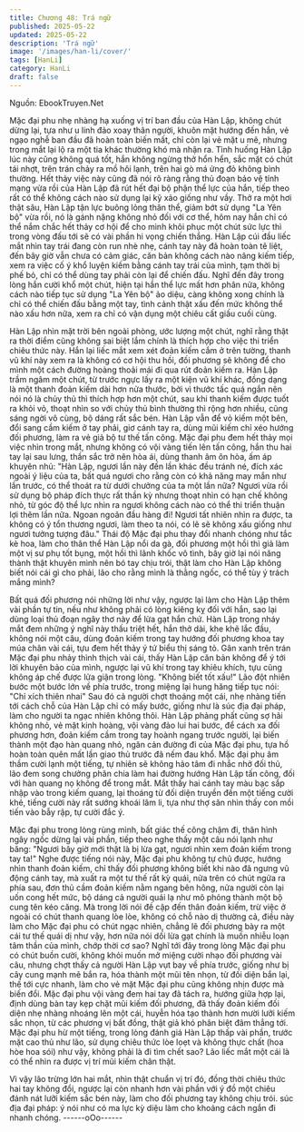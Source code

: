 ```yaml
---
title: Chương 48: Trá ngữ
published: 2025-05-22
updated: 2025-05-22
description: 'Trá ngữ'
image: '/images/han-li/cover/'
tags: [HanLi]
category: HanLi
draft: false
---
```


Nguồn: EbookTruyen.Net

Mặc đại phu nhẹ nhàng hạ xuống vị trí ban đầu của Hàn Lập,
không chút dừng lại, tựa như u linh đảo xoay thân người, khuôn
mặt hướng đến hắn, vẻ ngạo nghễ ban đầu đã hoàn toàn biến
mất, chỉ còn lại vẻ mặt u mê, nhưng trong mắt lại lộ ra một tia
khác thường khó mà nhận ra.
Tình huống Hàn Lập lúc này cũng không quá tốt, hắn không
ngừng thở hổn hển, sắc mặt có chút tái nhợt, trên trán chảy ra mồ
hôi lạnh, trên hai gò má ửng đỏ không bình thường.
Hết thảy việc này cũng đã nói rõ ràng rằng thủ đoạn bảo vệ tính
mạng vừa rồi của Hàn Lập đã rút hết đại bộ phận thể lực của hắn,
tiếp theo rất có thể không cách nào sử dụng lại kỹ xảo giống như
vầy.
Thở ra một hơi thật sâu, Hàn Lập tận lực buông lỏng thân thể,
giảm bớt sử dụng "La Yên bộ" vừa rồi, nó là gánh nặng không
nhỏ đối với cơ thể, hôm nay hắn chỉ có thể nắm chắc hết thảy cơ
hội để cho mình khôi phục một chút sức lực thì trong vòng đấu tới
sẽ có vài phần hi vọng chiến thắng.
Hàn Lập cúi đầu liếc mắt nhìn tay trái đang còn run nhè nhẹ, cánh
tay này đã hoàn toàn tê liệt, đến bây giờ vẫn chưa có cảm giác,
căn bản không cách nào nâng kiếm tiếp, xem ra việc cố ý khổ
luyện kiếm bằng cánh tay trái của mình, tạm thời bị phế bỏ, chỉ có
thể dùng tay phải còn lại để chiến đấu.
Nghĩ đến đây trong lòng hắn cười khổ một chút, hiện tại hắn thể
lực mất hơn phân nửa, không cách nào tiếp tục sử dụng "La Yên
bộ" ảo diệu, càng không xong chính là chỉ có thể chiến đấu bằng
một tay, tình cảnh thật xấu đến mức không thể nào xấu hơn nữa,
xem ra chỉ có vận dụng một chiêu cất giấu cuối cùng.

Hàn Lập nhìn mặt trời bên ngoài phòng, ước lượng một chút, nghĩ
rằng thật ra thời điểm cũng không sai biệt lắm chính là thích hợp
cho việc thi triển chiêu thức này.
Hắn lại liếc mắt xem xét đoản kiếm cắm ở trên tường, thanh vũ
khí này xem ra là không có cơ hội thu hồi, đối phương sẽ không
để cho mình một cách đường hoàng thoải mái đi qua rút đoản
kiếm ra.
Hàn Lập trầm ngâm một chút, từ trước ngực lấy ra một kiện vũ
khí khác, đồng dạng là một thanh đoản kiếm dài hơn nửa thước,
bởi vì thước tấc quá ngắn nên nói nó là chủy thủ thì thích hợp
hơn một chút, sau khi thanh kiếm được tuốt ra khỏi vỏ, thoạt nhìn
so với chủy thủ bình thường thì rộng hơn nhiều, cũng sáng ngời
vô cùng, bộ dáng rất sắc bén.
Hàn Lập vẫn để vỏ kiếm một bên, đổi sang cầm kiếm ở tay phải,
giơ cánh tay ra, dùng mũi kiếm chỉ xéo hướng đối phương, làm ra
vẻ giả bộ tư thế tấn công.
Mặc đại phu đem hết thảy mọi việc nhìn trong mắt, nhưng không
có vội vàng tiến lên tấn công, hắn thu hai tay lại sau lưng, thần
sắc trở nên hòa ái, dùng thanh âm ôn hòa, ấm áp khuyên nhủ:
"Hàn Lập, ngươi lần này đến lần khác đều tránh né, đích xác
ngoài ý liệu của ta, bất quá ngươi cho rằng còn có khả năng may
mắn như lần trước, có thể thoát ra từ dưới chưởng của ta một lần
nữa? Ngươi vừa rồi sử dụng bộ pháp đích thực rất thần kỳ nhưng
thoạt nhìn có hạn chế không nhỏ, từ góc độ thể lực nhìn ra ngươi
không cách nào có thể thi triển thuận lợi thêm lần nữa. Ngoan
ngoãn đầu hàng đi! Ngươi tất nhiên nhìn ra được, ta không có ý
tổn thương ngươi, làm theo ta nói, có lẽ sẽ không xấu giống như
ngươi tưởng tượng đâu."
Thái độ Mặc đại phu thay đổi nhanh chóng như tắc kè hoa, làm
cho thân thể Hàn Lập nổi da gà, đối phương một hồi thì giả làm
một vị sư phụ tốt bụng, một hồi thì lãnh khốc vô tình, bây giờ lại
nói năng thành thật khuyên mình nên bó tay chịu trói, thật làm cho
Hàn Lập không biết nói cái gì cho phải, lão cho rằng mình là
thằng ngốc, có thể tùy ý trách mắng mình?

Bất quá đối phương nói những lời như vậy, ngược lại làm cho
Hàn Lập thêm vài phần tự tin, nếu như không phải có lòng kiêng
kỵ đối với hắn, sao lại dùng loại thủ đoạn ngây thơ này để lừa gạt
hắn chứ.
Hàn Lập trong nháy mắt đem những ý nghĩ này thấu triệt hết, hắn
thở dài, khe khẽ lắc đầu, không nói một câu, dùng đoản kiếm
trong tay hướng đối phương khoa tay múa chân vài cái, tựu đem
hết thảy ý tứ biểu thị sáng tỏ.
Gân xanh trên trán Mặc đại phu nhảy thình thịch vài cái, thấy Hàn
Lập căn bản không để ý tới lời khuyên bảo của mình, ngược lại
vũ khí trong tay khiêu khích, tựu cũng không áp chế được lửa
giận trong lòng.
"Không biết tốt xấu!"
Lão đột nhiên bước một bước lớn về phía trước, trong miệng lại
hung hăng tiếp tục nói: "Chỉ xích thiên nhai"
Sau đó cả người chợt thoáng một cái, nhẹ nhàng tiến tới cách
chỗ của Hàn Lập chỉ có mấy bước, giống như là súc địa đại pháp,
làm cho người ta ngạc nhiên không thôi.
Hàn Lập phảng phất cũng sợ hãi không nhỏ, vẻ mặt kinh hoàng,
vội vàng đảo lui hai bước, để cách xa đối phương hơn, đoản kiếm
cầm trong tay hoành ngang trước người, lại biến thành một đạo
hàn quang nhỏ, ngăn cản đường đi của Mặc đại phu, tựa hồ hoàn
toàn quên mất lần giao thủ trước đã nếm đau khổ.
Mặc đại phu âm thầm cười lạnh một tiếng, tự nhiên sẽ không hảo
tâm đi nhắc nhở đối thủ, lão đem song chưởng phân chia làm hai
đường hướng Hàn Lập tấn công, đối với hàn quang nọ không để
trong mắt.
Mắt thấy hai cánh tay màu bạc sắp nhập vào trong kiếm quang,
lại thoáng từ đối diện truyền đến một tiếng cười khẻ, tiếng cười
này rất sướng khoái lâm li, tựa như thợ săn nhìn thấy con mồi
tiến vào bẫy rập, tự cười đắc ý.

Mặc đại phu trong lòng rùng mình, bất giác thế công chậm đi,
thân hình ngây ngốc dừng lại vài phần, tiếp theo nghe thấy một
câu nói lạnh như băng:
"Ngươi bây giờ mới thật là bị lừa gạt, ngươi nhìn xem đoản kiếm
trong tay ta!"
Nghe được tiếng nói này, Mặc đại phu không tự chủ được, hướng
nhìn thanh đoản kiếm, chỉ thấy đối phương không biết khi nào đã
ngưng vũ động cánh tay, mà xuất ra một tư thế rất kỳ quái, nửa
trên có chút ngửa ra phía sau, đơn thủ cầm đoản kiếm nằm
ngang bên hông, nửa người còn lại uốn cong hết mức, bộ dáng
cả người quái lạ như mô phỏng thành một bộ cung tên kéo căng.
Mà trong lời nói đề cập đến thân đoản kiếm, trừ việc ở ngoài có
chút thanh quang lòe lòe, không có chỗ nào dị thường cả, điều
này làm cho Mặc đại phu có chút ngạc nhiên, chẳng lẽ đối
phương bày ra một cái tư thế quái dị như vậy, hơn nữa nói dối lừa
gạt chính là muốn nhiễu loạn tâm thần của mình, chớp thời cơ
sao?
Nghĩ tới đây trong lòng Mặc đại phu có chút buồn cười, không
khỏi muốn mở miệng cười nhạo đối phương vài câu, nhưng chợt
thấy cả người Hàn Lập vụt bay về phía trước, giống như bị cây
cung mạnh mẽ bắn ra, hóa thành một mũi tên nhọn, từ đối diện
bắn lại, thế tới cực nhanh, làm cho vẻ mặt Mặc đại phu cũng
không nhịn được mà biến đổi.
Mặc đại phu vội vàng đem hai tay đã tách ra, hướng giữa hợp lại,
định dùng bàn tay kẹp chặt mũi kiếm đối phương, đã thấy đoản
kiếm đối diện nhẹ nhàng nhoáng lên một cái, huyễn hóa tạo thành
hơn mười lưỡi kiếm sắc nhọn, từ các phương vị bất đồng, thật giả
khó phân biệt đâm thẳng tới.
Mặc đại phu hừ một tiếng, trong lòng đánh giá Hàn Lập thấp vài
phần, trước mặt cao thủ như lão, sử dụng chiêu thức lòe loẹt và
không thực chất (hoa hòe hoa sói) như vậy, không phải là đi tìm
chết sao? Lão liếc mắt một cái là có thể nhìn ra được vị trí mũi
kiếm chân thật.

Vì vậy lão trừng lớn hai mắt, nhìn thật chuẩn vị trí đó, đồng thời
chiêu thức hai tay không đổi, ngược lại còn nhanh hơn vài phần
với ý đồ một chiêu đánh nát lưỡi kiếm sắc bén này, làm cho đối
phương tay không chịu trói.
súc địa đại pháp: ý nói như có ma lực kỳ diệu làm cho khoảng
cách ngắn đi nhanh chóng.
------oOo------
